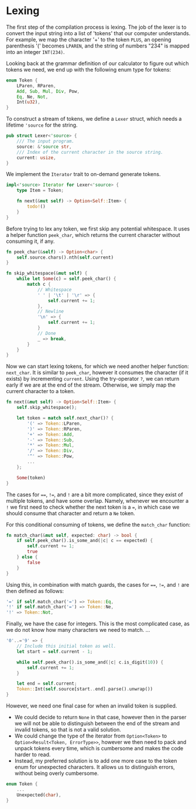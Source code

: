 
# Lexing

The first step of the compilation process is lexing. The job of the lexer is to
convert the input string into a list of 'tokens' that our computer understands.
For example, we map the character '+' to the token `PLUS`, an opening
parenthesis '(' becomes `LPAREN`, and the string of numbers "234" is mapped into
an integer `INT(234)`.

Looking back at the grammar definition of our calculator to figure out which
tokens we need, we end up with the following enum type for tokens:

```rust
enum Token {
    LParen, RParen,
    Add, Sub, Mul, Div, Pow,
    Eq, Ne, Not,
    Int(u32),
}
```

To construct a stream of tokens, we define a `Lexer` struct, which needs a
lifetime `'source` for the string.

```rust
pub struct Lexer<'source> {
    /// The input program.
    source: &'source str,
    /// Index of the current character in the source string.
    current: usize,
}
```

We implement the `Iterator` trait to on-demand generate tokens.

```rust
impl<'source> Iterator for Lexer<'source> {
    type Item = Token;

    fn next(&mut self) -> Option<Self::Item> {
        todo!()
    }
}
```

Before trying to lex any token, we first skip any potential whitespace.
It uses a helper function `peek_char`, which returns the current character
without consuming it, if any.

```rust
fn peek_char(&self) -> Option<char> {
    self.source.chars().nth(self.current)
}

fn skip_whitespace(&mut self) {
    while let Some(c) = self.peek_char() {
        match c {
            // Whitespace
            ' ' | '\t' | '\r' => {
                self.current += 1;
            },
            // Newline
            '\n' => {
                self.current += 1;
            }
            // Done
            _ => break,
        }
    }
}
```

Now we can start lexing tokens, for which we need another helper function:
`next_char`. It is similar to `peek_char`, however it consumes the character (if
it exists) by incrementing `current`. Using the try-operator `?`, we can return
early if we are at the end of the stream. Otherwise, we simply map the current
character to a token.

```rust
fn next(&mut self) -> Option<Self::Item> {
    self.skip_whitespace();

    let token = match self.next_char()? {
        '(' => Token::LParen,
        ')' => Token::RParen,
        '+' => Token::Add,
        '-' => Token::Sub,
        '*' => Token::Mul,
        '/' => Token::Div,
        '^' => Token::Pow,
        ...
    };

    Some(token)
}
```

The cases for `==`, `!=`, and `!` are a bit more complicated, since they exist
of multiple tokens, and have some overlap. Namely, whenever we encounter a `!`
we first need to check whether the next token is a `=`, in which case we should
consume that character and return a `Ne` token.

For this conditional consuming of tokens, we define the `match_char` function:

```rust
fn match_char(&mut self, expected: char) -> bool {
    if self.peek_char().is_some_and(|c| c == expected) {
        self.current += 1;
        true
    } else {
        false
    }
}
```

Using this, in combination with match guards, the cases for `==`, `!=`, and `!`
are then defined as follows:

```rust
'=' if self.match_char('=') => Token::Eq,
'!' if self.match_char('=') => Token::Ne,
'!' => Token::Not,
```

Finally, we have the case for integers. This is the most complicated case, as we
do not know how many characters we need to match.
...

```rust
'0'..='9' => {
    // Include this initial token as well.
    let start = self.current - 1;

    while self.peek_char().is_some_and(|c| c.is_digit(10)) {
        self.current += 1;
    }

    let end = self.current;
    Token::Int(self.source[start..end].parse().unwrap())
}
```

However, we need one final case for when an invalid token is supplied.
- We could decide to return `None` in that case, however then in the parser we
  will not be able to distinguish between the end of the stream and invalid
  tokens, so that is not a valid solution.
- We could change the type of the iterator from `Option<Token>` to
  `Option<Result<Token, ErrorType>>`, however we then need to pack and unpack
  tokens every time, which is cumbersome and makes the code harder to read.
- Instead, my preferred solution is to add one more case to the token enum for
  unexpected characters. It allows us to distinguish errors, without being
  overly cumbersome.

```rust
enum Token {
    ...
    Unexpected(char),
}
```
